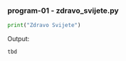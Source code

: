 
<a name="zdravo_svijete.py"/>

### program-01 - zdravo_svijete.py

```python
print("Zdravo Svijete")
```

Output:
```
tbd
```